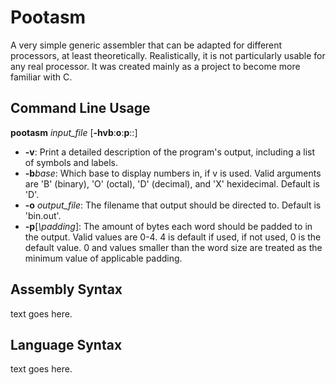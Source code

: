 # Pootasm
A very simple generic assembler that can be adapted for different processors, at least theoretically.
Realistically, it is not particularly usable for any real processor. It was created mainly as a project to become more familiar with C.

## Command Line Usage
**pootasm** *input_file* \[**\-hvb**:**o**:**p**::]
+ **-v**: Print a detailed description of the program's output, including a list of symbols and labels.
+ **-b***base*: Which base to display numbers in, if v is used. Valid arguments are 'B' (binary), 'O' (octal), 'D' (decimal), and 'X' hexidecimal. Default is 'D'.
+ **-o** *output_file*: The filename that output should be directed to. Default is 'bin.out'.
+ **-p**[*\padding*]: The amount of bytes each word should be padded to in the output. Valid values are 0-4. 4 is default if used, if not used, 0 is the default value. 0 and values smaller than the word size are treated as the minimum value of applicable padding.

## Assembly Syntax
text goes here.
    
## Language Syntax
text goes here.
